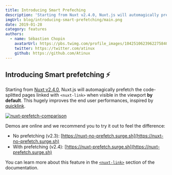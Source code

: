 ```yaml
---
title: Introducing Smart Prefeching
description: 'Starting from Nuxt v2.4.0, Nuxt.js will automagically prefetch the code-splitted pages linked with a nuxt-link when visible in the viewport by default.'
imgUrl: blog/introducing-smart-prefetching/main.png
date: 2019-01-28
category: features
authors:
  - name: Sébastien Chopin
    avatarUrl: https://pbs.twimg.com/profile_images/1042510623962275840/1Iw_Mvud_400x400.jpg
    twitter: https://twitter.com/atinux
    github: https://github.com/Atinux
---
```


## Introducing Smart prefetching ⚡️

Starting from [Nuxt v2.4.0](https://github.com/nuxt/nuxt.js/releases/tag/v2.4.0), Nuxt.js will automagically prefetch the code-splitted pages linked with `<nuxt-link>` when visible in the viewport **by default**. This hugely improves the end user performances, inspired by [quicklink](https://github.com/GoogleChromeLabs/quicklink).

[![nuxt-prefetch-comparison](https://res.cloudinary.com/practicaldev/image/fetch/s--jP7Crsw7--/c_limit%2Cf_auto%2Cfl_progressive%2Cq_66%2Cw_880/https://user-images.githubusercontent.com/904724/51692960-4158be80-1ffe-11e9-9299-61881d06412e.gif)](https://res.cloudinary.com/practicaldev/image/fetch/s--jP7Crsw7--/c_limit%2Cf_auto%2Cfl_progressive%2Cq_66%2Cw_880/https://user-images.githubusercontent.com/904724/51692960-4158be80-1ffe-11e9-9299-61881d06412e.gif)

Demos are online and we recommend you to try it out to feel the difference:

- No prefetching (v2.3): [https://nuxt-no-prefetch.surge.sh](https://nuxt-no-prefetch.surge.sh)
- With prefetching (v2.4): [https://nuxt-prefetch.surge.sh](https://nuxt-prefetch.surge.sh)

You can learn more about this feature in the [`<nuxt-link>`](/api/components-nuxt-link) section of the documentation.
